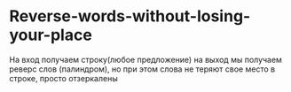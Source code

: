# Reverse-words-without-losing-your-place
На вход получаем строку(любое предложение) на выход мы получаем  реверс слов (палиндром), но при этом слова не теряют свое место в строке, просто отзеркалены
